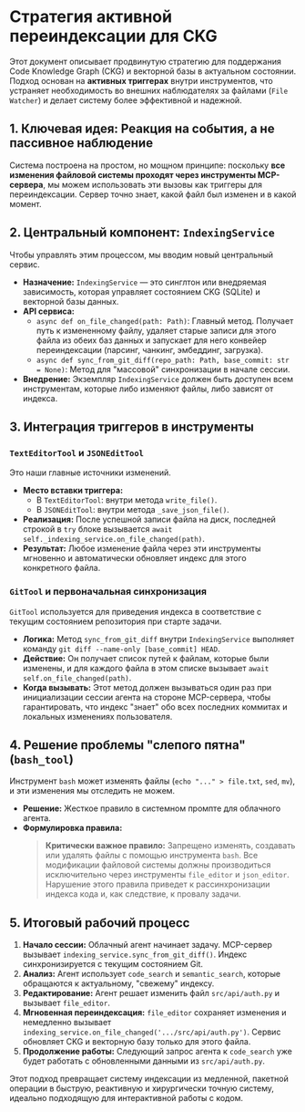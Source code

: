 # Стратегия активной переиндексации для CKG

Этот документ описывает продвинутую стратегию для поддержания Code Knowledge Graph (CKG) и векторной базы в актуальном состоянии. Подход основан на **активных триггерах** внутри инструментов, что устраняет необходимость во внешних наблюдателях за файлами (`File Watcher`) и делает систему более эффективной и надежной.

## 1. Ключевая идея: Реакция на события, а не пассивное наблюдение

Система построена на простом, но мощном принципе: поскольку **все изменения файловой системы проходят через инструменты MCP-сервера**, мы можем использовать эти вызовы как триггеры для переиндексации. Сервер точно знает, какой файл был изменен и в какой момент.

## 2. Центральный компонент: `IndexingService`

Чтобы управлять этим процессом, мы вводим новый центральный сервис.

-   **Назначение:** `IndexingService` — это синглтон или внедряемая зависимость, которая управляет состоянием CKG (SQLite) и векторной базы данных.
-   **API сервиса:**
    -   `async def on_file_changed(path: Path)`: Главный метод. Получает путь к измененному файлу, удаляет старые записи для этого файла из обеих баз данных и запускает для него конвейер переиндексации (парсинг, чанкинг, эмбеддинг, загрузка).
    -   `async def sync_from_git_diff(repo_path: Path, base_commit: str = None)`: Метод для "массовой" синхронизации в начале сессии.
-   **Внедрение:** Экземпляр `IndexingService` должен быть доступен всем инструментам, которые либо изменяют файлы, либо зависят от индекса.

## 3. Интеграция триггеров в инструменты

### `TextEditorTool` и `JSONEditTool`
Это наши главные источники изменений.
-   **Место вставки триггера:**
    -   В `TextEditorTool`: внутри метода `write_file()`.
    -   В `JSONEditTool`: внутри метода `_save_json_file()`.
-   **Реализация:** После успешной записи файла на диск, последней строкой в `try` блоке вызывается `await self._indexing_service.on_file_changed(path)`.
-   **Результат:** Любое изменение файла через эти инструменты мгновенно и автоматически обновляет индекс для этого конкретного файла.

### `GitTool` и первоначальная синхронизация
`GitTool` используется для приведения индекса в соответствие с текущим состоянием репозитория при старте задачи.
-   **Логика:** Метод `sync_from_git_diff` внутри `IndexingService` выполняет команду `git diff --name-only [base_commit] HEAD`.
-   **Действие:** Он получает список путей к файлам, которые были изменены, и для каждого файла в этом списке вызывает `await self.on_file_changed(path)`.
-   **Когда вызывать:** Этот метод должен вызываться один раз при инициализации сессии агента на стороне MCP-сервера, чтобы гарантировать, что индекс "знает" обо всех последних коммитах и локальных изменениях пользователя.

## 4. Решение проблемы "слепого пятна" (`bash_tool`)

Инструмент `bash` может изменять файлы (`echo "..." > file.txt`, `sed`, `mv`), и эти изменения мы отследить не можем.
-   **Решение:** Жесткое правило в системном промпте для облачного агента.
-   **Формулировка правила:**
    > **Критически важное правило:** Запрещено изменять, создавать или удалять файлы с помощью инструмента `bash`. Все модификации файловой системы должны производиться исключительно через инструменты `file_editor` и `json_editor`. Нарушение этого правила приведет к рассинхронизации индекса кода и, как следствие, к провалу задачи.

## 5. Итоговый рабочий процесс

1.  **Начало сессии:** Облачный агент начинает задачу. MCP-сервер вызывает `indexing_service.sync_from_git_diff()`. Индекс синхронизируется с текущим состоянием Git.
2.  **Анализ:** Агент использует `code_search` и `semantic_search`, которые обращаются к актуальному, "свежему" индексу.
3.  **Редактирование:** Агент решает изменить файл `src/api/auth.py` и вызывает `file_editor`.
4.  **Мгновенная переиндексация:** `file_editor` сохраняет изменения и немедленно вызывает `indexing_service.on_file_changed('.../src/api/auth.py')`. Сервис обновляет CKG и векторную базу только для этого файла.
5.  **Продолжение работы:** Следующий запрос агента к `code_search` уже будет работать с обновленными данными из `src/api/auth.py`.

Этот подход превращает систему индексации из медленной, пакетной операции в быструю, реактивную и хирургически точную систему, идеально подходящую для интерактивной работы с кодом.
